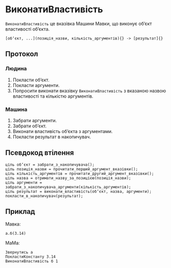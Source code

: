 # ВиконатиВластивість

`ВиконатиВластивість` <keyword>це</keyword> вказівка <subject>Машини Мавки</subject>, що виконує обʼєкт властивості
обʼєкта.

```
[обʼєкт, ...](позиція_назви, кількість_аргументів){} -> [результат]{}
```

## Протокол

### Людина

1. Покласти обʼєкт.
2. Покласти аргументи.
3. Попросити виконати вказівку `ВиконатиВластивість` з вказаною назвою властивості та кількістю аргументів.

### Машина

1. Забрати аргументи.
2. Забрати обʼєкт.
3. Виконати властивість обʼєкта з аргументами.
4. Покласти результат в накопичувач.

## Псевдокод втілення

```ціль
ціль обʼєкт = забрати_з_накопичувача();
ціль позиція_назви = прочитати_перший_аргумент_вказівки();
ціль кількість_аргументів = прочитати_другий_аргумент_вказівки();
ціль назва = отримати_назву_за_позицією(позиція_назви);
ціль аргументи = забрати_з_накопичувача_аргументи(кількість_аргументів);
ціль результат = виконати_властивість(обʼєкт, назва, аргументи);
покласти_в_накопичувач(результат);
```

## Приклад

<subject>Мавка</subject>:

```мавка
а.б(3.14)
```

<subject>МаМа</subject>:

```мама
Звернутись а
ПокластиКонстанту 3.14
ВиконатиВластивість б 1
```